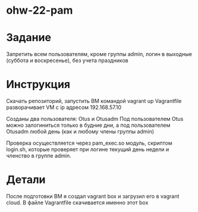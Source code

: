 # ohw-22-pam

# Задание
Запретить всем пользователям, кроме группы admin, логин в выходные (суббота и воскресенье), без учета праздников

# Инструкция
Скачать репозиторий, запустить ВМ командой vagrant up
Vagrantfile разворачивает VM с ip адресом 192.168.57.10

Созданы два пользователя: Otus и Otusadm
Под пользователем Otus можно залогиниться только в будние дни, а под пользователем Otusadm любой день (как и любому члены группы admin)

Проверка осуществляется через pam_exec.so модуль, скриптом login.sh, которые проверяет при логине текущий день недели и членство в группе admin.

# Детали
После подготовки ВМ я создал vagrant box и загрузил его в vagrant cloud. В файле Vagrantfile скачивается именно этот box
